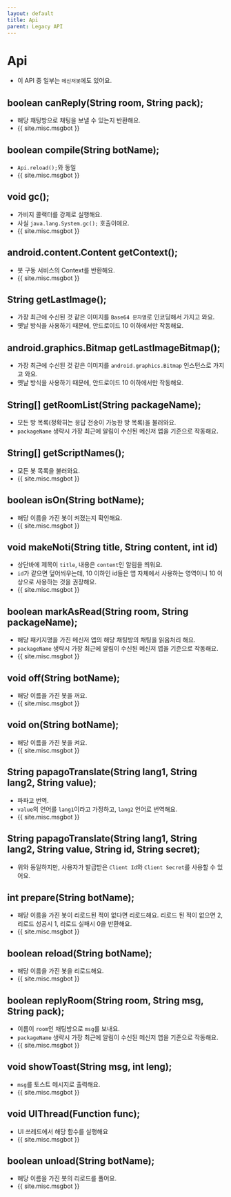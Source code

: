 ```yaml
---
layout: default
title: Api
parent: Legacy API
---
```


# Api
* 이 API 중 일부는 `메신저봇`에도 있어요.

## boolean canReply(String room, String pack);
* 해당 채팅방으로 채팅을 보낼 수 있는지 반환해요.
* {{ site.misc.msgbot }}

## boolean compile(String botName);
* `Api.reload();`와 동일
* {{ site.misc.msgbot }}

## void gc();
* 가비지 콜랙터를 강제로 실행해요.
* 사실 `java.lang.System.gc();` 호출이에요.
* {{ site.misc.msgbot }}

## android.content.Content getContext();
* 봇 구동 서비스의 Context를 반환해요.
* {{ site.misc.msgbot }}

## String getLastImage();
* 가장 최근에 수신된 것 같은 이미지를 `Base64 문자열`로 인코딩해서 가지고 와요.
* 옛날 방식을 사용하기 때문에, 안드로이드 10 이하에서만 작동해요.

## android.graphics.Bitmap getLastImageBitmap();
* 가장 최근에 수신된 것 같은 이미지를 `android.graphics.Bitmap` 인스턴스로 가지고 와요.
* 옛날 방식을 사용하기 때문에, 안드로이드 10 이하에서만 작동해요.

## String[] getRoomList(String packageName);
* 모든 방 목록(정확히는 응답 전송이 가능한 방 목록)을 불러와요.
* `packageName` 생략시 가장 최근에 알림이 수신된 메신저 앱을 기준으로 작동해요.

## String[] getScriptNames();
* 모든 봇 목록을 불러와요.
* {{ site.misc.msgbot }}

## boolean isOn(String botName);
* 해당 이름을 가진 봇이 켜졌는지 확인해요.
* {{ site.misc.msgbot }}

## void makeNoti(String title, String content, int id)
* 상단바에 제목이 `title`, 내용은 `content`인 알림을 띄워요.
* `id`가 같으면 덮어씌우는데, 10 이하인 id들은 앱 자체에서 사용하는 영역이니 10 이상으로 사용하는 것을 권장해요.
* {{ site.misc.msgbot }}

## boolean markAsRead(String room, String packageName);
* 해당 패키지명을 가진 메신저 앱의 해당 채팅방의 채팅을 읽음처리 해요.
* `packageName` 생략시 가장 최근에 알림이 수신된 메신저 앱을 기준으로 작동해요.
* {{ site.misc.msgbot }}

## void off(String botName);
* 해당 이름을 가진 봇을 꺼요.
* {{ site.misc.msgbot }}

## void on(String botName);
* 해당 이름을 가진 봇을 켜요.
* {{ site.misc.msgbot }}

## String papagoTranslate(String lang1, String lang2, String value);
* 파파고 번역.
* `value`의 언어를 `lang1`이라고 가정하고, `lang2` 언어로 번역해요.
* {{ site.misc.msgbot }}

## String papagoTranslate(String lang1, String lang2, String value, String id, String secret);
* 위와 동일하지만, 사용자가 발급받은 `Client Id`와 `Client Secret`를 사용할 수 있어요.

## int prepare(String botName);
* 해당 이름을 가진 봇이 리로드된 적이 없다면 리로드해요. 리로드 된 적이 없으면 2, 리로드 성공시 1, 리로드 실패시 0을 반환해요.
* {{ site.misc.msgbot }}

## boolean reload(String botName);
* 해당 이름을 가진 봇을 리로드해요.
* {{ site.misc.msgbot }}

## boolean replyRoom(String room, String msg, String pack);
* 이름이 `room`인 채팅방으로 `msg`를 보내요.
* `packageName` 생략시 가장 최근에 알림이 수신된 메신저 앱을 기준으로 작동해요.
* {{ site.misc.msgbot }}

## void showToast(String msg, int leng);
* `msg`를 토스트 메시지로 출력해요.
* {{ site.misc.msgbot }}

## void UIThread(Function func);
* UI 쓰레드에서 해당 함수를 실행해요
* {{ site.misc.msgbot }}

## boolean unload(String botName);
* 해당 이름을 가진 봇의 리로드를 풀어요.
* {{ site.misc.msgbot }}